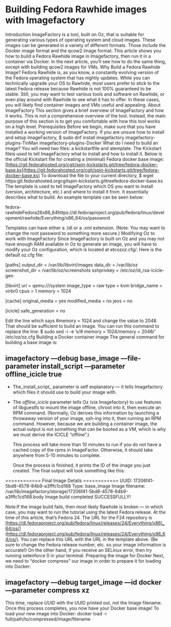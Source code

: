 # Building Fedora Rawhide images with Imagefactory

Introduction ImageFactory is a tool, built on Oz, that is suitable for generating various types of operating system and cloud images. These images can be generated in a variety of different formats. Those include the Docker image format and the qcow2 image format. This article shows you how to build a Fedora Rawhide image in Imagefactory, then run it in a container via Docker. In the next article, you’ll see how to do the same thing, except with building qcow2 images for VMs. Why Build a Fedora Rawhide Image? Fedora Rawhide is, as you know, a constantly evolving version of the Fedora operating system that has nightly updates. While you can technically upgrade your OS to Rawhide, most users prefer to stick to the latest Fedora release because Rawhide is not 100% guaranteed to be stable. Still, you may want to test various tools and software on Rawhide, or even play around with Rawhide to see what it has to offer. In these cases, you will likely find container images and VMs useful and appealing. About ImageFactory This section gives a brief overview of ImageFactory and how it works. This is not a comprehensive overview of the tool. Instead, the main purpose of this section is to get you comfortable with how this tool works on a high level. Prerequisites Before we begin, make sure that you have installed a working version of ImageFactory. If you are unsure how to install and setup ImageFactory, $ sudo dnf install imagefactory imagefactory-plugins-TinMan imagefactory-plugins-Docker What do I need to build an image? You will need two files: a kickstartfile and atemplate. The Kickstart fileis used to tell ImageFactory what to install and how to install it. Below is the official Kickstart file for creating a \(minimal\) Fedora docker base image: [https://git.fedorahosted.org/cgit/spin-kickstarts.git/tree/fedora-docker-base.ks](https://git.fedorahosted.org/cgit/spin-kickstarts.git/tree/fedora-docker-base.ks) To download the file to your current directory, $ wget https:git.fedorahosted.orgcgitspin-kickstarts.gittreefedora-docker-base.ks The template is used to tell ImageFactory which OS you want to install \(version, architecture, etc.\) and where to install it from. It essentially describes what to build. An example template can be seen below:

fedora-rawhideFedora26x86\_64https://dl.fedoraproject.org/pub/fedora/linux/development/rawhide/Everything/x86\_64/os/password

Templates can have either a .tdl or a .xml extension. \(Note: You may want to change the root password to something more secure.\) Modifying Oz to work with ImageFactory Since ImageFactory is built on Oz and you may not have enough RAM available in Oz to generate an image, you will have to modify your Oz configuration, which is located at etcozoz.cfg/. Here is the default oz.cfg file:

\[paths\] output\_dir = /var/lib/libvirt/images data\_dir = /var/lib/oz screenshot\_dir = /var/lib/oz/screenshots sshprivkey = /etc/oz/id\_rsa-icicle-gen

\[libvirt\] uri = qemu:///system image\_type = raw type = kvm bridge\_name = virbr0 cpus = 1 memory = 1024

\[cache\] original\_media = yes modified\_media = no jeos = no

\[icicle\] safe\_generation = no

Edit the line which says \#memory = 1024 and change the value to 2048. That should be sufficient to build an image. You can run this command to replace the line: $ sudo sed -i -e ’s/\# memory = 1024/memory = 2048/‘ /etc/oz/oz.cfg Building a Docker container image The general command for building a base image is:

## imagefactory —debug base\_image —file-parameter install\_script   —parameter offline\_icicle true

* The_install\_script_ parameter is self explanatory — it tells Imagefactory which files it should use to build your image with.
* The _offline\_icicle_ parameter tells Oz \(via Imagefactory\) to use features of libguestfs to mount the image offline, chroot into it, then execute an RPM command. \(Normally, Oz derives this information by launching a throwaway version of your image, ssh-ing into it, then running an RPM command. However, because we are building a container image, the actual output is not something that can be booted as a VM, which is why we must derive the ICICLE “offline”.\)

  This process will take more than 10 minutes to run if you do not have a cached copy of the rpms in ImageFactor. Otherwise, it should take anywhere from 5-10 minutes to complete.

  Once the process is finished, it prints the ID of the image you just created. The final output will look something like this:

============ Final Image Details ============ UUID: 17206f41-5bd8-4578-84b9-a3fffc1cd168 Type: base\_image Image filename: /var/lib/imagefactory/storage/17206f41-5bd8-4578-84b9-a3fffc1cd168.body Image build completed SUCCESSFULLY!

Note:If the image build fails, then most likely Rawhide is broken — in which case, you may want to run the tutorial using the latest Fedora release. At the time of this article, that’s Fedora 24. The URL for the F24 repository is [https://dl.fedoraproject.org/pub/fedora/linux/releases/24/Everything/x86\_64/os/](https://dl.fedoraproject.org/pub/fedora/linux/releases/24/Everything/x86_64/os/). You can replace this URL with the URL in the template above. \(Be sure to change the Fedora release number, etc. so your image information is accurate!\) On the other hand, if you receive an SELinux error, then try running setenforce 0 in your terminal. Preparing the image for Docker Next, we need to “docker compress” our image in order to prepare it for loading into Docker:

## imagefactory —debug target\_image —id  docker —parameter compress xz

This time, replace _UUID_ with the UUID printed out, not the Image filename. Once this process completes, you now have your Docker base image! To load your new image into Docker: docker load -i full/path/to/compressed/image/filename

